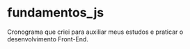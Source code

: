 # fundamentos_js
Cronograma que criei para auxiliar meus estudos e praticar o desenvolvimento Front-End.
